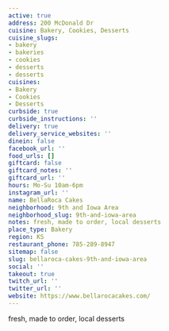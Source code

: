 ```yaml
---
active: true
address: 200 McDonald Dr
cuisine: Bakery, Cookies, Desserts
cuisine_slugs:
- bakery
- bakeries
- cookies
- desserts
- desserts
cuisines:
- Bakery
- Cookies
- Desserts
curbside: true
curbside_instructions: ''
delivery: true
delivery_service_websites: ''
dinein: false
facebook_url: ''
food_urls: []
giftcard: false
giftcard_notes: ''
giftcard_url: ''
hours: Mo-Su 10am-6pm
instagram_url: ''
name: BellaRoca Cakes
neighborhood: 9th and Iowa Area
neighborhood_slug: 9th-and-iowa-area
notes: fresh, made to order, local desserts
place_type: Bakery
region: KS
restaurant_phone: 785-289-8947
sitemap: false
slug: bellaroca-cakes-9th-and-iowa-area
social: ''
takeout: true
twitch_url: ''
twitter_url: ''
website: https://www.bellarocacakes.com/
---
```


fresh, made to order, local desserts